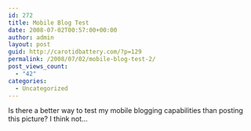 ```yaml
---
id: 272
title: Mobile Blog Test
date: 2008-07-02T00:57:00+00:00
author: admin
layout: post
guid: http://carotidbattery.com/?p=129
permalink: /2008/07/02/mobile-blog-test-2/
post_views_count:
  - "42"
categories:
  - Uncategorized
---
```

<a href="http://media.shozu.com/cache/portal/media/10f7c95/16777228"><img alt="" src="http://media.shozu.com/cache/portal/media/10f7c95/16777228_journal" /></a><br /> Is there a better way to test my mobile blogging capabilities than posting this picture? I think not&#8230;